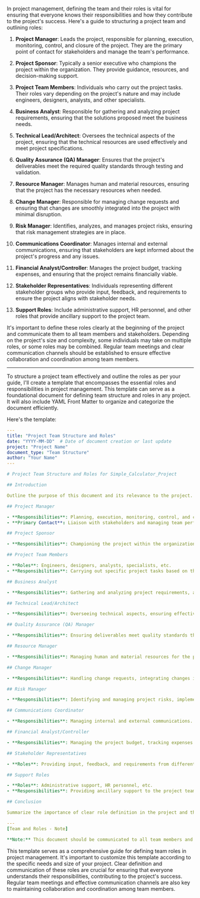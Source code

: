 In project management, defining the team and their roles is vital for ensuring that everyone knows their responsibilities and how they contribute to the project's success. Here's a guide to structuring a project team and outlining roles:

1. **Project Manager**: Leads the project, responsible for planning, execution, monitoring, control, and closure of the project. They are the primary point of contact for stakeholders and manage the team's performance.

2. **Project Sponsor**: Typically a senior executive who champions the project within the organization. They provide guidance, resources, and decision-making support.

3. **Project Team Members**: Individuals who carry out the project tasks. Their roles vary depending on the project's nature and may include engineers, designers, analysts, and other specialists.

4. **Business Analyst**: Responsible for gathering and analyzing project requirements, ensuring that the solutions proposed meet the business needs.

5. **Technical Lead/Architect**: Oversees the technical aspects of the project, ensuring that the technical resources are used effectively and meet project specifications.

6. **Quality Assurance (QA) Manager**: Ensures that the project's deliverables meet the required quality standards through testing and validation.

7. **Resource Manager**: Manages human and material resources, ensuring that the project has the necessary resources when needed.

8. **Change Manager**: Responsible for managing change requests and ensuring that changes are smoothly integrated into the project with minimal disruption.

9. **Risk Manager**: Identifies, analyzes, and manages project risks, ensuring that risk management strategies are in place.

10. **Communications Coordinator**: Manages internal and external communications, ensuring that stakeholders are kept informed about the project's progress and any issues.

11. **Financial Analyst/Controller**: Manages the project budget, tracking expenses, and ensuring that the project remains financially viable.

12. **Stakeholder Representatives**: Individuals representing different stakeholder groups who provide input, feedback, and requirements to ensure the project aligns with stakeholder needs.

13. **Support Roles**: Include administrative support, HR personnel, and other roles that provide ancillary support to the project team.

It's important to define these roles clearly at the beginning of the project and communicate them to all team members and stakeholders. Depending on the project's size and complexity, some individuals may take on multiple roles, or some roles may be combined. Regular team meetings and clear communication channels should be established to ensure effective collaboration and coordination among team members.

---
To structure a project team effectively and outline the roles as per your guide, I'll create a template that encompasses the essential roles and responsibilities in project management. This template can serve as a foundational document for defining team structure and roles in any project. It will also include YAML Front Matter to organize and categorize the document efficiently.

Here's the template:

```yaml
---
title: "Project Team Structure and Roles"
date: "YYYY-MM-DD"  # Date of document creation or last update
project: "Project Name"
document_type: "Team Structure"
author: "Your Name"
---

# Project Team Structure and Roles for Simple_Calculator_Project

## Introduction

Outline the purpose of this document and its relevance to the project.

## Project Manager

- **Responsibilities**: Planning, execution, monitoring, control, and closure of the project.
- **Primary Contact**: Liaison with stakeholders and managing team performance.

## Project Sponsor

- **Responsibilities**: Championing the project within the organization, providing resources and decision-making support.

## Project Team Members

- **Roles**: Engineers, designers, analysts, specialists, etc.
- **Responsibilities**: Carrying out specific project tasks based on their expertise.

## Business Analyst

- **Responsibilities**: Gathering and analyzing project requirements, aligning solutions with business needs.

## Technical Lead/Architect

- **Responsibilities**: Overseeing technical aspects, ensuring effective use of technical resources.

## Quality Assurance (QA) Manager

- **Responsibilities**: Ensuring deliverables meet quality standards through testing and validation.

## Resource Manager

- **Responsibilities**: Managing human and material resources for the project.

## Change Manager

- **Responsibilities**: Handling change requests, integrating changes into the project.

## Risk Manager

- **Responsibilities**: Identifying and managing project risks, implementing risk management strategies.

## Communications Coordinator

- **Responsibilities**: Managing internal and external communications.

## Financial Analyst/Controller

- **Responsibilities**: Managing the project budget, tracking expenses.

## Stakeholder Representatives

- **Roles**: Providing input, feedback, and requirements from different stakeholder groups.

## Support Roles

- **Roles**: Administrative support, HR personnel, etc.
- **Responsibilities**: Providing ancillary support to the project team.

## Conclusion

Summarize the importance of clear role definition in the project and the expected outcomes of effective team collaboration.

---
[Team and Roles - Note]

**Note:** This document should be communicated to all team members and stakeholders at the beginning of the project. Regular updates may be required to reflect changes in the team structure or project needs.
```

This template serves as a comprehensive guide for defining team roles in project management. It's important to customize this template according to the specific needs and size of your project. Clear definition and communication of these roles are crucial for ensuring that everyone understands their responsibilities, contributing to the project's success. Regular team meetings and effective communication channels are also key to maintaining collaboration and coordination among team members.
